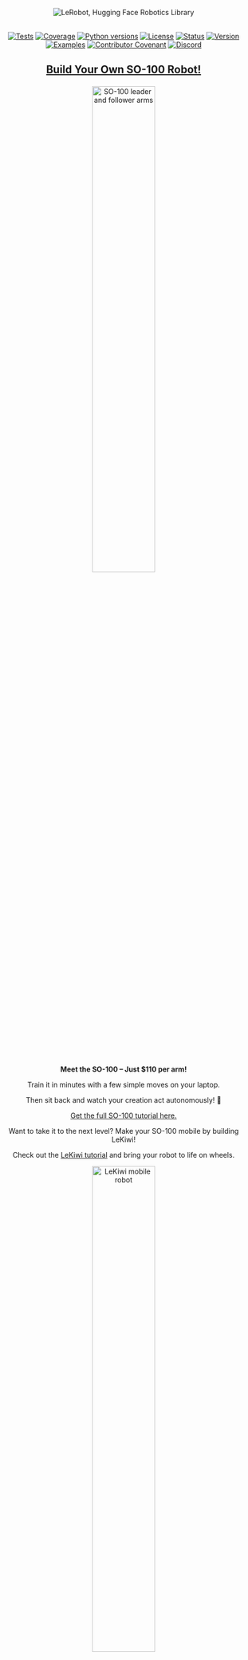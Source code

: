 <p align="center">
  <picture>
    <source media="(prefers-color-scheme: dark)" srcset="media/lerobot-logo-thumbnail.png">
    <source media="(prefers-color-scheme: light)" srcset="media/lerobot-logo-thumbnail.png">
    <img alt="LeRobot, Hugging Face Robotics Library" src="media/lerobot-logo-thumbnail.png" style="max-width: 100%;">
  </picture>
  <br/>
  <br/>
</p>

<div align="center">

[![Tests](https://github.com/huggingface/lerobot/actions/workflows/nightly-tests.yml/badge.svg?branch=main)](https://github.com/huggingface/lerobot/actions/workflows/nightly-tests.yml?query=branch%3Amain)
[![Coverage](https://codecov.io/gh/huggingface/lerobot/branch/main/graph/badge.svg?token=TODO)](https://codecov.io/gh/huggingface/lerobot)
[![Python versions](https://img.shields.io/pypi/pyversions/lerobot)](https://www.python.org/downloads/)
[![License](https://img.shields.io/badge/License-Apache%202.0-blue.svg)](https://github.com/huggingface/lerobot/blob/main/LICENSE)
[![Status](https://img.shields.io/pypi/status/lerobot)](https://pypi.org/project/lerobot/)
[![Version](https://img.shields.io/pypi/v/lerobot)](https://pypi.org/project/lerobot/)
[![Examples](https://img.shields.io/badge/Examples-green.svg)](https://github.com/huggingface/lerobot/tree/main/examples)
[![Contributor Covenant](https://img.shields.io/badge/Contributor%20Covenant-v2.1%20adopted-ff69b4.svg)](https://github.com/huggingface/lerobot/blob/main/CODE_OF_CONDUCT.md)
[![Discord](https://dcbadge.vercel.app/api/server/C5P34WJ68S?style=flat)](https://discord.gg/s3KuuzsPFb)

</div>

<h2 align="center">
    <p><a href="https://github.com/huggingface/lerobot/blob/main/examples/10_use_so100.md">
        Build Your Own SO-100 Robot!</a></p>
</h2>

<div align="center">
  <img src="media/so100/leader_follower.webp?raw=true" alt="SO-100 leader and follower arms" title="SO-100 leader and follower arms" width="50%">

  <p><strong>Meet the SO-100 – Just $110 per arm!</strong></p>
  <p>Train it in minutes with a few simple moves on your laptop.</p>
  <p>Then sit back and watch your creation act autonomously! 🤯</p>

  <p><a href="https://github.com/huggingface/lerobot/blob/main/examples/10_use_so100.md">
      Get the full SO-100 tutorial here.</a></p>

  <p>Want to take it to the next level? Make your SO-100 mobile by building LeKiwi!</p>
  <p>Check out the <a href="https://github.com/huggingface/lerobot/blob/main/examples/11_use_lekiwi.md">LeKiwi tutorial</a> and bring your robot to life on wheels.</p>

  <img src="media/lekiwi/kiwi.webp?raw=true" alt="LeKiwi mobile robot" title="LeKiwi mobile robot" width="50%">
</div>

<br/>

<h3 align="center">
    <p>LeRobot：面向真实世界机器人的尖端人工智能</p>
</h3>

---


🤗 LeRobot 旨在为现实世界机器人技术提供基于 PyTorch 的模型、数据集和工具。我们的目标是降低机器人技术的入门门槛，让每个人都能通过共享数据集和预训练模型参与其中并从中受益。

🤗 LeRobot 包含最先进的算法方案，这些方案已被证实在现实世界中具有迁移应用价值，重点关注模仿学习与强化学习方向。

🤗 LeRobot 现已提供多组预训练模型、人工演示数据集和仿真环境，无需组装实体机器人即可快速上手。未来数周内，我们将持续扩展对高性价比实体机器人的支持。

🤗 LeRobot 所有预训练模型和数据集均托管于 Hugging Face 社区页面：[huggingface.co/lerobot](https://huggingface.co/lerobot)

#### 仿真环境预训练模型示例

<table>
  <tr>
    <td><img src="media/gym/aloha_act.gif" width="100%" alt="ALOHA环境中的ACT策略"/></td>
    <td><img src="media/gym/simxarm_tdmpc.gif" width="100%" alt="SimXArm环境中的TDMPC策略"/></td>
    <td><img src="media/gym/pusht_diffusion.gif" width="100%" alt="PushT环境中的Diffusion策略"/></td>
  </tr>
  <tr>
    <td align="center">ALOHA环境ACT策略</td>
    <td align="center">SimXArm环境TDMPC策略</td>
    <td align="center">PushT环境Diffusion策略</td>
  </tr>
</table>

### 致谢声明

- 感谢 Tony Zhao、Zipeng Fu 等研究者开源 ACT 策略、ALOHA 环境及数据集。我们的实现基于 [ALOHA](https://tonyzhaozh.github.io/aloha) 与 [Mobile ALOHA](https://mobile-aloha.github.io) 项目。
- 感谢 Cheng Chi、Zhenjia Xu 等研究者开源 Diffusion 策略、Pusht 环境与数据集以及 UMI 数据集。我们的实现参考了 [Diffusion Policy](https://diffusion-policy.cs.columbia.edu) 和 [UMI Gripper](https://umi-gripper.github.io) 项目。
- 感谢 Nicklas Hansen、Yunhai Feng 等研究者开源 TDMPC 策略、Simxarm 环境及数据集。我们的实现源自 [TDMPC](https://github.com/nicklashansen/tdmpc) 与 [FOWM](https://www.yunhaifeng.com/FOWM) 项目。
- 感谢 Antonio Loquercio 和 Ashish Kumar 的早期支持。
- 感谢 [Seungjae (Jay) Lee](https://sjlee.cc/)、[Mahi Shafiullah](https://mahis.life/) 等研究者开源 [VQ-BeT](https://sjlee.cc/vq-bet/) 策略并协助代码库适配。该策略改编自 [VQ-BeT 代码库](https://github.com/jayLEE0301/vq_bet_official)。

## 安装指南

下载源代码：
```bash
git clone https://github.com/huggingface/lerobot.git
cd lerobot
```

创建 Python 3.10 虚拟环境并激活（推荐使用 [`miniconda`](https://docs.anaconda.com/free/miniconda/index.html)）：
```bash
conda create -y -n lerobot python=3.10
conda activate lerobot
```

使用 `miniconda` 时若缺少 `ffmpeg` 组件：
```bash
conda install ffmpeg
```

安装 🤗 LeRobot：
```bash
pip install --no-binary=av -e .
```

> **注意：** 如遇编译错误，可能需要安装额外依赖（`cmake`、`build-essential` 和 `ffmpeg 库`）。Linux 系统请执行：
`sudo apt-get install cmake build-essential python-dev pkg-config libavformat-dev libavcodec-dev libavdevice-dev libavutil-dev libswscale-dev libswresample-dev libavfilter-dev pkg-config`。其他系统参见：[PyAV 编译指南](https://pyav.org/docs/develop/overview/installation.html#bring-your-own-ffmpeg)

仿真环境支持通过附加组件安装：
- [aloha](https://github.com/huggingface/gym-aloha)
- [xarm](https://github.com/huggingface/gym-xarm)
- [pusht](https://github.com/huggingface/gym-pusht)

例如安装含 aloha 和 pusht 组件的完整环境：
```bash
pip install --no-binary=av -e ".[aloha, pusht]"
```

使用 [Weights and Biases](https://docs.wandb.ai/quickstart) 进行实验追踪时需登录：
```bash
wandb login
```

（注：还需在配置中启用 WandB 功能，详见后续说明）
## 使用指南

```
.
├── examples             # 包含演示示例，从这里开始了解LeRobot
|   └── advanced         # 包含更多进阶示例，适合已掌握基础的用户
├── lerobot
|   ├── configs          # 包含配置类，所有选项可通过命令行参数覆盖
|   ├── common           # 包含通用类和工具
|   |   ├── datasets       # 多样化的人类演示数据集：aloha, pusht, xarm
|   |   ├── envs           # 多样化仿真环境：aloha, pusht, xarm
|   |   ├── policies       # 多样化策略：act, diffusion, tdmpc
|   |   ├── robot_devices  # 多样化真实设备：dynamixel电机，opencv摄像头，koch机器人
|   |   └── utils          # 多样化工具集
|   └── scripts          # 包含可通过命令行执行的函数
|       ├── eval.py                 # 加载策略并在环境中评估
|       ├── train.py                # 通过模仿学习和/或强化学习训练策略
|       ├── control_robot.py        # 远程操控真实机器人，记录数据，运行策略
|       ├── push_dataset_to_hub.py  # 将数据集转换为LeRobot格式并上传至Hugging Face hub
|       └── visualize_dataset.py    # 加载数据集并渲染演示内容
├── outputs               # 包含脚本执行结果：日志、视频、模型检查点
└── tests                 # 包含持续集成的pytest工具
```

### 可视化数据集

参考[示例1](./examples/1_load_lerobot_dataset.py)，了解如何使用我们的数据集类自动从Hugging Face hub下载数据。

您也可以通过命令行执行脚本本地可视化hub数据集中的片段：
```bash
python lerobot/scripts/visualize_dataset.py \
    --repo-id lerobot/pusht \
    --episode-index 0
```

或通过`root`选项和`--local-files-only`参数可视化本地文件夹中的数据集（以下示例将在`./my_local_data_dir/lerobot/pusht`中搜索数据集）：
```bash
python lerobot/scripts/visualize_dataset.py \
    --repo-id lerobot/pusht \
    --root ./my_local_data_dir \
    --local-files-only 1 \
    --episode-index 0
```

该操作将打开`rerun.io`并显示摄像头流、机器人状态和动作，如下所示：

https://github-production-user-asset-6210df.s3.amazonaws.com/4681518/328035972-fd46b787-b532-47e2-bb6f-fd536a55a7ed.mov?X-Amz-Algorithm=AWS4-HMAC-SHA256&X-Amz-Credential=AKIAVCODYLSA53PQK4ZA%2F20240505%2Fus-east-1%2Fs3%2Faws4_request&X-Amz-Date=20240505T172924Z&X-Amz-Expires=300&X-Amz-Signature=d680b26c532eeaf80740f08af3320d22ad0b8a4e4da1bcc4f33142c15b509eda&X-Amz-SignedHeaders=host&actor_id=24889239&key_id=0&repo_id=748713144

我们的脚本还可可视化远程服务器存储的数据集。更多指令请参见`python lerobot/scripts/visualize_dataset.py --help`。

### `LeRobotDataset`格式

`LeRobotDataset`格式的数据集使用非常简单。只需通过`dataset = LeRobotDataset("lerobot/aloha_static_coffee")`即可从Hugging Face hub或本地文件夹加载，并可像任何Hugging Face和PyTorch数据集一样索引。例如`dataset[0]`将检索数据集中的单个时间帧，包含观察值和动作作为PyTorch张量，可直接输入模型。

`LeRobotDataset`的一个特点是，除了通过索引检索单个帧外，还可以通过设置`delta_timestamps`为相对于索引帧的相对时间列表，基于时间关系检索多个帧。例如，使用`delta_timestamps = {"observation.image": [-1, -0.5, -0.2, 0]}`可以检索给定索引的4帧：3个"先前"帧（1秒、0.5秒和0.2秒前）和索引帧本身（对应0条目）。更多关于`delta_timestamps`的细节请参考示例[1_load_lerobot_dataset.py](examples/1_load_lerobot_dataset.py)。

在底层，`LeRobotDataset`格式使用了多种数据序列化方式，如果您计划更密切地使用此格式，了解这些方式会很有帮助。我们尝试创建了一个灵活而简单的数据集格式，涵盖了强化学习和机器人技术中的大多数特征和特性，重点关注摄像头和机器人状态，但可以轻松扩展到其他类型的感官输入，只要它们可以用张量表示。

以下是典型`LeRobotDataset`的重要细节和内部结构组织，通过`dataset = LeRobotDataset("lerobot/aloha_static_coffee")`实例化。具体特征因数据集而异，但主要方面不变：

```
数据集属性：
  ├ hf_dataset: 一个Hugging Face数据集（由Arrow/parquet支持）。典型特征示例：
  │  ├ observation.images.cam_high (VideoFrame):
  │  │   VideoFrame = {'path': mp4视频路径, 'timestamp' (float32): 视频中的时间戳}
  │  ├ observation.state (float32列表): 机械臂关节位置（例如）
  │  ...（更多观察值）
  │  ├ action (float32列表): 机械臂关节目标位置（例如）
  │  ├ episode_index (int64): 该样本的片段索引
  │  ├ frame_index (int64): 该样本在片段中的帧索引；每个片段从0开始
  │  ├ timestamp (float32): 片段中的时间戳
  │  ├ next.done (bool): 表示片段结束；每个片段的最后一帧为True
  │  └ index (int64): 整个数据集中的通用索引
  ├ episode_data_index: 包含每个片段的起始和结束索引的两个张量
  │  ├ from (1D int64张量): 每个片段的第一帧索引 — 形状 (num episodes,)，从0开始
  │  └ to: (1D int64张量): 每个片段的最后一帧索引 — 形状 (num episodes,)
  ├ stats: 数据集中每个特征的统计字典（最大值、均值、最小值、标准差），例如
  │  ├ observation.images.cam_high: {'max': 与维度数相同的张量（例如图像为`(c, 1, 1)`，状态为`(c,)`），等等}
  │  ...
  ├ info: 数据集的元数据字典
  │  ├ codebase_version (str): 记录创建数据集时使用的代码库版本
  │  ├ fps (float): 数据集记录/同步的帧率
  │  ├ video (bool): 指示帧是否编码为mp4视频文件以节省空间或存储为png文件
  │  └ encoding (dict): 如果是视频，记录使用ffmpeg编码视频时的主要选项
  ├ videos_dir (Path): mp4视频或png图像的存储/访问路径
  └ camera_keys (字符串列表): 访问数据集中相机特征的键（例如`["observation.images.cam_high", ...]`）
```

`LeRobotDataset`使用多种广泛使用的文件格式序列化其各部分：
- hf_dataset使用Hugging Face datasets库序列化为parquet
- 视频以mp4格式存储以节省空间
- 元数据以纯json/jsonl文件存储

数据集可以无缝上传/下载到HuggingFace hub。要在本地数据集上工作，如果不在默认的`~/.cache/huggingface/lerobot`位置，可以通过`root`参数指定其位置。

### 评估预训练策略
参考，该示例展示了如何从Hugging Face平台下载预训练策略，并在对应环境中运行评估。
我们还提供了一个功能更强大的脚本，可在同一轮 rollout 过程中并行评估多个环境。以下是使用[lerobot/diffusion_pusht](https://huggingface.co/lerobot/diffusion_pusht)上托管的预训练模型的示例：
```bash
python lerobot/scripts/eval.py \
    --policy.path=lerobot/diffusion_pusht \
    --env.type=pusht \
    --eval.batch_size=10 \
    --eval.n_episodes=10 \
    --policy.use_amp=false \
    --policy.device=cuda
```
注意：训练完自己的策略后，可以通过以下命令重新评估检查点：
```bash
python lerobot/scripts/eval.py --policy.path={OUTPUT_DIR}/checkpoints/last/pretrained_model
```
更多指令请查看`python lerobot/scripts/eval.py --help`。
### 训练自己的策略
参考[示例3](./examples/3_train_policy.py)，了解如何使用我们的核心Python库训练模型，以及[示例4](./examples/4_train_policy_with_script.md)，了解如何通过命令行使用训练脚本。
如需使用wandb记录训练和评估曲线，请确保已运行`wandb login`作为一次性设置步骤。然后，在运行上述训练命令时，通过添加`--wandb.enable=true`在配置中启用WandB。
终端中还会以黄色显示wandb日志的链接。以下是浏览器中日志的示例。请同时查看[此处](./examples/4_train_policy_with_script.md#typical-logs-and-metrics)了解日志中常用指标的说明。
注意：出于效率考虑，训练期间每个检查点仅使用少量episode进行评估。可以使用`--eval.n_episodes=500`来增加评估的episode数量。或者，训练完成后，可以重新评估最佳检查点，调整评估设置。更多指令请查看`python lerobot/scripts/eval.py --help`。
#### 复现最先进（SOTA）结果
我们在[hub页面](https://huggingface.co/lerobot)提供了一些预训练策略，这些策略可以达到最先进的性能。通过加载其运行的配置，可以复现它们的训练。只需运行：
```bash
python lerobot/scripts/train.py --config_path=lerobot/diffusion_pusht
```
即可复现Diffusion Policy在PushT任务上的SOTA结果。
## 贡献
如果想为🤗 LeRobot做出贡献，请查看我们的[贡献指南](https://github.com/huggingface/lerobot/blob/main/CONTRIBUTING.md)。
### 添加预训练策略
训练完策略后，可以将其上传到Hugging Face平台，使用类似`${hf_user}/${repo_name}`的hub id（例如[lerobot/diffusion_pusht](https://huggingface.co/lerobot/diffusion_pusht)）。
首先需要找到实验目录中的检查点文件夹（例如`outputs/train/2024-05-05/20-21-12_aloha_act_default/checkpoints/002500`）。其中应包含一个`pretrained_model`目录，该目录中应有以下文件：
- `config.json`：策略配置的序列化版本（遵循策略的数据类配置）。
- `model.safetensors`：一组`torch.nn.Module`参数，以[Hugging Face Safetensors](https://huggingface.co/docs/safetensors/index)格式保存。
- `train_config.json`：包含所有训练参数的统一配置。策略配置应与`config.json`完全一致。这对于评估策略或复现结果非常有用。
将这些文件上传到hub，运行以下命令：
```bash
huggingface-cli upload ${hf_user}/${repo_name} path/to/pretrained_model
```
参考[eval.py](https://github.com/huggingface/lerobot/blob/main/lerobot/scripts/eval.py)了解其他人如何使用你的策略。
### 通过性能分析优化代码
以下是一个用于分析策略评估性能的代码片段示例：
```python
from torch.profiler import profile, record_function, ProfilerActivity
def trace_handler(prof):
    prof.export_chrome_trace(f"tmp/trace_schedule_{prof.step_num}.json")
with profile(
    activities=[ProfilerActivity.CPU, ProfilerActivity.CUDA],
    schedule=torch.profiler.schedule(
        wait=2,
        warmup=2,
        active=3,
    ),
    on_trace_ready=trace_handler
) as prof:
    with record_function("eval_policy"):
        for i in range(num_episodes):
            prof.step()
            # 插入需要分析的代码，可能是eval_policy函数的整个主体
```
```

## 引用说明
如果您希望引用本项目，可以使用以下格式：
```bibtex
@misc{cadene2024lerobot,
    author = {Cadene, Remi and Alibert, Simon and Soare, Alexander and Gallouedec, Quentin and Zouitine, Adil and Wolf, Thomas},
    title = {LeRobot: State-of-the-art Machine Learning for Real-World Robotics in Pytorch},
    howpublished = "\url{https://github.com/huggingface/lerobot}",
    year = {2024}
}
```
此外，如果您使用了特定的策略架构、预训练模型或数据集，建议同时引用原始作者的工作（如下所示）：
- 
```bibtex
@article{chi2024diffusionpolicy,
	author = {Cheng Chi and Zhenjia Xu and Siyuan Feng and Eric Cousineau and Yilun Du and Benjamin Burchfiel and Russ Tedrake and Shuran Song},
	title ={Diffusion Policy: Visuomotor Policy Learning via Action Diffusion},
	journal = {The International Journal of Robotics Research},
	year = {2024},
}
```
- [ACT 或 ALOHA](https://tonyzhaozh.github.io/aloha)
```bibtex
@article{zhao2023learning,
  title={Learning fine-grained bimanual manipulation with low-cost hardware},
  author={Zhao, Tony Z and Kumar, Vikash and Levine, Sergey and Finn, Chelsea},
  journal={arXiv preprint arXiv:2304.13705},
  year={2023}
}
```
- [TDMPC](https://www.nicklashansen.com/td-mpc/)
```bibtex
@inproceedings{Hansen2022tdmpc,
	title={Temporal Difference Learning for Model Predictive Control},
	author={Nicklas Hansen and Xiaolong Wang and Hao Su},
	booktitle={ICML},
	year={2022}
}
```
- [VQ-BeT](https://sjlee.cc/vq-bet/)
```bibtex
@article{lee2024behavior,
  title={Behavior generation with latent actions},
  author={Lee, Seungjae and Wang, Yibin and Etukuru, Haritheja and Kim, H Jin and Shafiullah, Nur Muhammad Mahi and Pinto, Lerrel},
  journal={arXiv preprint arXiv:2403.03181},
  year={2024}
}
```
## 项目星标历史
[](https://star-history.com/#huggingface/lerobot&Timeline)
（注：翻译时保留专有技术名词如Diffusion Policy/ACT/TDMPC等不译；学术文献引用格式严格遵循原文；超链接与图表代码未作改动以确保功能正常）
